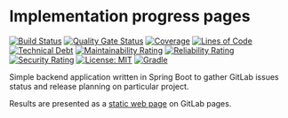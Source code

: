 # Implementation progress pages

[![Build Status](https://app.travis-ci.com/BranislavBeno/Implementation-Progress-Page.svg?branch=master)](https://app.travis-ci.com/BranislavBeno/Implementation-Progress-Page)
[![Quality Gate Status](https://sonarcloud.io/api/project_badges/measure?project=BranislavBeno_ImplementationProgressPage&metric=alert_status)](https://sonarcloud.io/dashboard?id=BranislavBeno_ImplementationProgressPage)
[![Coverage](https://sonarcloud.io/api/project_badges/measure?project=BranislavBeno_ImplementationProgressPage&metric=coverage)](https://sonarcloud.io/dashboard?id=BranislavBeno_ImplementationProgressPage)
[![Lines of Code](https://sonarcloud.io/api/project_badges/measure?project=BranislavBeno_ImplementationProgressPage&metric=ncloc)](https://sonarcloud.io/dashboard?id=BranislavBeno_ImplementationProgressPage)
[![Technical Debt](https://sonarcloud.io/api/project_badges/measure?project=BranislavBeno_ImplementationProgressPage&metric=sqale_index)](https://sonarcloud.io/dashboard?id=BranislavBeno_ImplementationProgressPage)
[![Maintainability Rating](https://sonarcloud.io/api/project_badges/measure?project=BranislavBeno_ImplementationProgressPage&metric=sqale_rating)](https://sonarcloud.io/dashboard?id=BranislavBeno_ImplementationProgressPage)
[![Reliability Rating](https://sonarcloud.io/api/project_badges/measure?project=BranislavBeno_ImplementationProgressPage&metric=reliability_rating)](https://sonarcloud.io/dashboard?id=BranislavBeno_ImplementationProgressPage)
[![Security Rating](https://sonarcloud.io/api/project_badges/measure?project=BranislavBeno_ImplementationProgressPage&metric=security_rating)](https://sonarcloud.io/dashboard?id=BranislavBeno_ImplementationProgressPage)
[![License: MIT](https://img.shields.io/badge/License-MIT-blue.svg)](https://opensource.org/licenses/MIT)
[![Gradle](https://img.shields.io/badge/gradle-v7.3-blue)](https://img.shields.io/badge/gradle-v7.3-blue)

Simple backend application written in Spring Boot to gather GitLab issues status and release planning on particular project.

Results are presented as a [static web page](https://dashboard-tools.gitlab.io/Implementation-Progress-Page) on GitLab pages.

